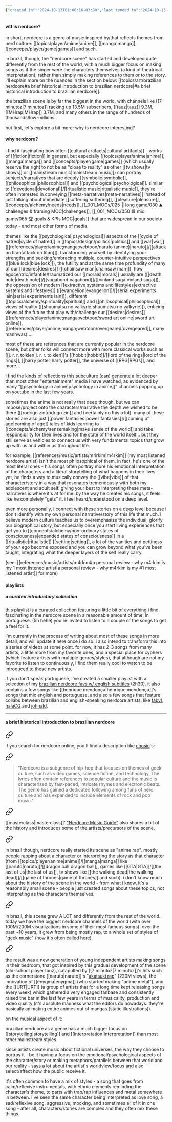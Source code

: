 ```yaml
---
{"created in":"2024-10-13T01:06:16-03:00","last tended to":"2024-10-13T01:37:40-03:00","aliases":["nerdcore","música geek","música nerd","geek music"],"relevancescore":93,"tags":["music","art","brazilian","geek","🌲","topic"],"dg-publish":true,"notestage":["🌲"],"created":"2024-10-13T01:06:16.281-03:00","updated":"2024-12-09T17:58:10.629-03:00","permalink":"/topics/art/brazilian-nerdcore/","dgPassFrontmatter":true}
---
```


#### wtf is nerdcore?

in short, nerdcore is a genre of music inspired by/that reflects themes from nerd culture: [[topics/player/anime\|anime]], [[manga\|manga]], [[concepts/player/game\|games]] and such.

in brazil, though, the "nerdcore scene" has started and developed quite differently from the rest of the world, with a much bigger focus on making songs as if the singer were the characters themselves (a kind of theatrical interpretation), rather than simply making references to them or to the story. i'll explain more on the nuances in the section below: [[topics/art/brazilian nerdcore#a brief historical introduction to brazilian nerdcore\|#a brief historical introduction to brazilian nerdcore]].

the brazilian scene is by far the biggest in the world, with channels like [[7 minutoz\|7 minutoz]] racking up 13.5M subscribers, [[tauz\|tauz]] 9.3M, [[MHrap\|MHrap]] 3.7M, and many others in the range of hundreds of thousands/low-millions.

but first, let's explore a bit more: why is nerdcore interesting?

#### why nerdcore?

i find it fascinating how often [[cultural artifacts\|cultural artifacts]] - works of [[fiction\|fiction]] in general, but especially [[topics/player/anime\|anime]], [[manga\|manga]] and [[concepts/player/game\|games]] (which usually reserve the right to not be as "close to reality" as other [[tv shows\|tv shows]] or [[mainstream music\|mainstream music]]) can portray subjects/narratives that are deeply [[symbolic\|symbolic]], [[philosophical\|philosophical]] and [[psychological\|psychological]]. similar to [[devotional\|devotional]]/[[ritualistic music\|ritualistic music]], they're often interested in conveying [[meta-narratives\|meta-narratives]] instead of just talking about immediate [[suffering\|suffering]], [[pleasure\|pleasure]], [[concepts/alchemy/needs\|needs]], [[_001_MOCs/025 🔷 long game/030 ⛰ challenges & framing MOC\|challenges]], [[_001_MOCs/050 🟩 mid game/065 🏆 goals & KPIs MOC\|goals]] that are widespread in our society today - and most other forms of media.

themes like the [[psychological\|psychological]] aspects of the [[cycle of hatred\|cycle of hatred]] in [[topics/design/politics\|politics]] and [[war\|war]] ([[references/player/anime;manga;webtoon/naruto (anime)\|naruto]]/[[attack on titan\|attack on titan]]), transforming yourself by identifying your strengths and seeking/embracing multiple, counter-intuitive perspectives ([[blue lock\|blue lock]]), the futility and at the same time profundity of many of our [[desires\|desires]] ([[chainsaw man\|chainsaw man]]), how egocentric/infantile/traumatized our [[morals\|morals]] usually are ([[death note\|death note]]/[[vagabond\|vagabond]]/[[vinland saga\|vinland saga]]), the oppression of modern [[extractive systems and lifestyles\|extractive systems and lifestyles]] ([[evangelion\|evangelion]]/[[serial experiments lain\|serial experiments lain]]), different [[topics/alchemy/spirituality\|spiritual]] and [[philosophical\|philosophical]] views of reality ([[shuumatsu no valkyrie\|shuumatsu no valkyrie]]), enticing views of the future that play with/challenge our [[desires\|desires]] ([[references/player/anime;manga;webtoon/sword art online\|sword art online]], [[references/player/anime;manga;webtoon/overgeared\|overgeared]], many manhwas)...

most of these are references that are currently popular in the nerdcore scene, but other folks will connect more with more classical works such as [[j. r. r. tolkien\|j. r. r. tolkien]]'s [[hobbit\|hobbit]]/[[lord of the rings\|lord of the rings]], [[harry potter\|harry potter]], the universe of [[RPG\|RPGs]], and more...

i find the kinds of reflections this subculture (can) generate a lot deeper than most other "entertainment" media i have watched, as evidenced by many "[[psychology in anime\|psychology in anime]]" channels popping up on youtube in the last few years.

sometimes the anime is not really that deep though, but we can impose/project onto the characters/narrative the depth we wished to be there ([[rodrigo zin\|rodrigo zin]] and i certainly do this a lot). many of these stories are also just [[power fantasies\|power fantasies]]/[[coming of age\|coming of age]] tales of kids learning to [[concepts/alchemy/sensemaking\|make sense of the world]] and take responsibility for their lives and for the state of the world itself... but they still serve as vehicles to connect us with very fundamental topics that grow up with us and within us throughout life.

for example, [[references/music/artists/m4rkim\|m4rkim]] (my most listened nerdcore artist) isn't the most philosophical of them. in fact, he's one of the most literal ones - his songs often portray more his emotional interpretation of the characters and a literal storytelling of what happens in their lives - yet, he finds a way to musically convey the [[vibe\|vibe]] of that character/story in a way that resonates tremendously with both my adolescent and adult self. giving your best to interpreting these meta-narratives is where it's at for me. by the way he creates his songs, it feels like he completely "gets" it. i feel heard/understood on a deep level.

even more personally, i connect with these stories on a deep level because i don't identify with my own personal narrative/story of this life that much. i believe modern culture teaches us to overemphasize the individual, glorify our biographical story, but especially once you start living experiences that get you to [[concepts/alchemy/non-ordinary states of consciousness\|expanded states of consciousness]] in a [[ritualistic\|ritualistic]] [[setting\|setting]], a lot of the vanities and pettiness of your ego become exposed and you can grow beyond what you've been taught, integrating what the deeper layers of the self really carry.

(see: [[references/music/artists/m4rkim#a personal review - why m4rkim is my 1 most listened artist\|a personal review - why m4rkim is my #1 most listened artist]] for more)

#### playlists

##### a curated introductory collection

[this playlist](https://www.youtube.com/playlist?list=PLnpPY4NV-19wZVhLOaKkPcCEMlNWTu9cL) is a curated collection featuring a little bit of everything i find fascinating in the nerdcore scene in a reasonable amount of time, in portuguese. (5h hehe) you're invited to listen to a couple of the songs to get a feel for it.

i'm currently in the process of writing about most of these songs in more detail, and will update it here once i do so. i also intend to transform this into a series of videos at some point. for now, it has 2-3 songs from many artists, a little more from my favorite ones, and a special place for cyphers (which feature artists with multiple genres/styles), that although are not my favorite to listen to continuously, i find them really cool to watch to be introduced to these new artists.

if you don't speak portuguese, i've created a smaller playlist with a selection of my [brazilian nerdcore favs w/ english subtitles](https://www.youtube.com/playlist?list=PLnpPY4NV-19wm7ng19wDQXLnlYKnEPIT1) (2h30). it also contains a few songs like [[henrique mendonça\|henrique mendonça]]'s songs that mix english and portuguese, and also a few songs that feature collabs between brazilian and english-speaking nerdcore artists, like [fabvl](https://www.youtube.com/watch?v=iUM3YdqwgPg), [halaCG](https://www.youtube.com/watch?v=mslaAj0cyEA) and [johnald](https://www.youtube.com/watch?v=sFOZI6aKspk).

---
#### a brief historical introduction to brazilian nerdcore


<div class="transclusion internal-embed is-loaded"><a class="markdown-embed-link" href="/writings/the-evolution-of-my-weird-relationship-with-music-and-the-origins-of-my-occult-references/#d415ce" aria-label="Open link"><svg xmlns="http://www.w3.org/2000/svg" width="24" height="24" viewBox="0 0 24 24" fill="none" stroke="currentColor" stroke-width="2" stroke-linecap="round" stroke-linejoin="round" class="svg-icon lucide-link"><path d="M10 13a5 5 0 0 0 7.54.54l3-3a5 5 0 0 0-7.07-7.07l-1.72 1.71"></path><path d="M14 11a5 5 0 0 0-7.54-.54l-3 3a5 5 0 0 0 7.07 7.07l1.71-1.71"></path></svg></a><div class="markdown-embed">



if you search for nerdcore online, you'll find a description like [chosic](https://www.chosic.com/genre-chart/nerdcore/)'s: 

</div></div>


<div class="transclusion internal-embed is-loaded"><a class="markdown-embed-link" href="/writings/the-evolution-of-my-weird-relationship-with-music-and-the-origins-of-my-occult-references/#78f9e0" aria-label="Open link"><svg xmlns="http://www.w3.org/2000/svg" width="24" height="24" viewBox="0 0 24 24" fill="none" stroke="currentColor" stroke-width="2" stroke-linecap="round" stroke-linejoin="round" class="svg-icon lucide-link"><path d="M10 13a5 5 0 0 0 7.54.54l3-3a5 5 0 0 0-7.07-7.07l-1.72 1.71"></path><path d="M14 11a5 5 0 0 0-7.54-.54l-3 3a5 5 0 0 0 7.07 7.07l1.71-1.71"></path></svg></a><div class="markdown-embed">



> "Nerdcore is a subgenre of hip-hop that focuses on themes of geek culture, such as video games, science fiction, and technology. The lyrics often contain references to popular culture and the music is characterized by fast-paced, intricate rhymes and electronic beats. The genre has gained a dedicated following among fans of nerd culture and has expanded to include elements of rock and pop music."

</div></div>


<div class="transclusion internal-embed is-loaded"><a class="markdown-embed-link" href="/writings/the-evolution-of-my-weird-relationship-with-music-and-the-origins-of-my-occult-references/#4460a8" aria-label="Open link"><svg xmlns="http://www.w3.org/2000/svg" width="24" height="24" viewBox="0 0 24 24" fill="none" stroke="currentColor" stroke-width="2" stroke-linecap="round" stroke-linejoin="round" class="svg-icon lucide-link"><path d="M10 13a5 5 0 0 0 7.54.54l3-3a5 5 0 0 0-7.07-7.07l-1.72 1.71"></path><path d="M14 11a5 5 0 0 0-7.54-.54l-3 3a5 5 0 0 0 7.07 7.07l1.71-1.71"></path></svg></a><div class="markdown-embed">



[[masterclass\|masterclass]]' ["Nerdcore Music Guide"](https://www.masterclass.com/articles/nerdcore-music-guide) also shares a bit of the history and introduces some of the artists/precursors of the scene. 

</div></div>


<div class="transclusion internal-embed is-loaded"><a class="markdown-embed-link" href="/writings/the-evolution-of-my-weird-relationship-with-music-and-the-origins-of-my-occult-references/#757d9d" aria-label="Open link"><svg xmlns="http://www.w3.org/2000/svg" width="24" height="24" viewBox="0 0 24 24" fill="none" stroke="currentColor" stroke-width="2" stroke-linecap="round" stroke-linejoin="round" class="svg-icon lucide-link"><path d="M10 13a5 5 0 0 0 7.54.54l3-3a5 5 0 0 0-7.07-7.07l-1.72 1.71"></path><path d="M14 11a5 5 0 0 0-7.54-.54l-3 3a5 5 0 0 0 7.07 7.07l1.71-1.71"></path></svg></a><div class="markdown-embed">



in brazil though, nerdcore really started its scene as "anime rap". mostly people rapping about a character or interpreting the story as that character (from [[topics/player/anime\|anime]]/[[manga\|manga]] like [[naruto\|naruto]]/[[dragon ball\|dragon ball]], games like [[GTA\|GTA]]/[[the last of us\|the last of us]], tv shows like [[the walking dead\|the walking dead]]/[[game of thrones\|game of thrones]] and such). i don't know much about the history of the scene in the world - from what i know, it's a reasonably small scene - people just created songs about these topics, not interpreting as the characters themselves. 

</div></div>


<div class="transclusion internal-embed is-loaded"><a class="markdown-embed-link" href="/writings/the-evolution-of-my-weird-relationship-with-music-and-the-origins-of-my-occult-references/#fb7fea" aria-label="Open link"><svg xmlns="http://www.w3.org/2000/svg" width="24" height="24" viewBox="0 0 24 24" fill="none" stroke="currentColor" stroke-width="2" stroke-linecap="round" stroke-linejoin="round" class="svg-icon lucide-link"><path d="M10 13a5 5 0 0 0 7.54.54l3-3a5 5 0 0 0-7.07-7.07l-1.72 1.71"></path><path d="M14 11a5 5 0 0 0-7.54-.54l-3 3a5 5 0 0 0 7.07 7.07l1.71-1.71"></path></svg></a><div class="markdown-embed">



in brazil, this scene grew A LOT and differently from the rest of the world. today we have the biggest nerdcore channels of the world (with over 100M/200M visualizations in some of their most famous songs). over the past ~10 years, it grew from being mostly rap, to a whole set of styles of "geek music" (how it's often called here). 

</div></div>


<div class="transclusion internal-embed is-loaded"><a class="markdown-embed-link" href="/writings/the-evolution-of-my-weird-relationship-with-music-and-the-origins-of-my-occult-references/#0701bf" aria-label="Open link"><svg xmlns="http://www.w3.org/2000/svg" width="24" height="24" viewBox="0 0 24 24" fill="none" stroke="currentColor" stroke-width="2" stroke-linecap="round" stroke-linejoin="round" class="svg-icon lucide-link"><path d="M10 13a5 5 0 0 0 7.54.54l3-3a5 5 0 0 0-7.07-7.07l-1.72 1.71"></path><path d="M14 11a5 5 0 0 0-7.54-.54l-3 3a5 5 0 0 0 7.07 7.07l1.71-1.71"></path></svg></a><div class="markdown-embed">



the result was a new generation of young independent artists making songs in their bedroom, that got inspired by this gradual development of the scene (old-school player tauz), catapulted by [[7 minutoz\|7 minutoz]]'s hits such as the cornerstone [[naruto\|naruto]]'s "[akatsuki rap](https://www.youtube.com/watch?v=-oYMo8k22Vw)" (220M views), the innovation of [[enygma\|enygma]] (who started making "anime metal"), and the [[URT\|URT]] (a group of artists that for a long time kept releasing songs every week) which gathered a very engaged fanbase and consistently raised the bar in the last few years in terms of musicality, production and video quality (it's absolute madness what the editors do nowadays. they're basically animating entire animes out of mangas [static illustrations]). 

</div></div>


on the musical aspect of it:

brazilian nerdcore as a genre has a much bigger focus on [[storytelling\|storytelling]] and [[interpretation\|interpretation]] than most other mainstream styles. 

since artists create music about fictional universes, the way they choose to portray it - be it having a focus on the emotional/psychological aspects of the character/story or making metaphors/parallels between that world and our reality - says a lot about the artist's worldview/focus and also select/affect how the public receive it.

it's often common to have a mix of styles - a song that goes from calm/reflexive instrumentals, with ethnic elements reminding the character's theme, to parts with trap/rap influences and metal somewhere in between. i've seen the same character being interpreted as love song, a sad/reflexive song, aggressive, mocking, and sometimes all of it in one song - after all, characters/stories are complex and they often mix these things.